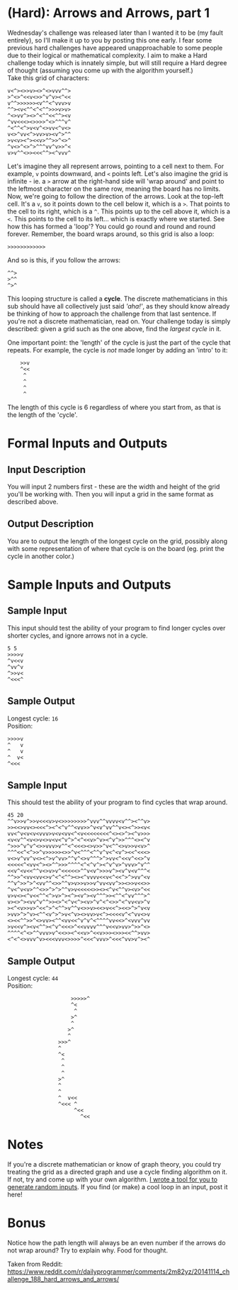 # [](#HardIcon) **(Hard)**: Arrows and Arrows, part 1

Wednesday's challenge was released later than I wanted it to be (my fault entirely), so I'll make it up to you by posting this one early. I fear some previous hard challenges have appeared unapproachable to some people due to their logical or mathematical complexity. I aim to make a Hard challenge today which is innately simple, but will still require a Hard degree of thought (assuming you come up with the algorithm yourself.)  
Take this grid of characters:

	v<^><>>v><>^<>vvv^^>
	>^<>^<<v<>>^v^v><^<<
	v^^>>>>>><v^^<^vvv>v
	^^><v<^^<^<^^>>>v>v>
	^<>vv^><>^<^^<<^^><v
	^vv<<<><>>>>^<>^^^v^
	^<^^<^>v<v^<>vv<^v<>
	v<>^vv<^>vv>v><v^>^^
	>v<v><^><<v>^^>>^<>^
	^v<>^<>^>^^^vv^v>>^<
	v>v^^<>><<<^^><^vvv^

Let's imagine they all represent arrows, pointing to a cell next to them. For example, `v` points downward, and `<` points left. Let's also imagine the grid is infinite - ie. a `>` arrow at the right-hand side will 'wrap around' and point to the leftmost character on the same row, meaning the board has no limits. Now, we're going to follow the direction of the arrows. Look at the top-left cell. It's a `v`, so it points down to the cell below it, which is a `>`. That points to the cell to its right, which is a `^`. This points up to the cell above it, which is a `<`. This points to the cell to its left... which is exactly where we started. See how this has formed a 'loop'? You could go round and round and round forever. Remember, the board wraps around, so this grid is also a loop:

    >>>>>>>>>>>>

And so is this, if you follow the arrows:

	^^>
	>^^
	^>^

This looping structure is called a **cycle**. The discrete mathematicians in this sub should have all collectively just said *'aha!'*, as they should know already be thinking of how to approach the challenge from that last sentence. If you're not a discrete mathematician, read on. Your challenge today is simply described: given a grid such as the one above, find the *largest cycle* in it.

One important point: the 'length' of the cycle is just the part of the cycle that repeats. For example, the cycle is *not* made longer by adding an 'intro' to it:

        >>v
        ^<<
         ^
         ^
         ^
         ^

The length of this cycle is 6 regardless of where you start from, as that is the length of the 'cycle'.

# Formal Inputs and Outputs

## Input Description

You will input 2 numbers first - these are the width and height of the grid you'll be working with. Then you will input a grid in the same format as described above.

## Output Description

You are to output the length of the longest cycle on the grid, possibly along with some representation of where that cycle is on the board (eg. print the cycle in another color.)

# Sample Inputs and Outputs

## Sample Input

This input should test the ability of your program to find longer cycles over shorter cycles, and ignore arrows not in a cycle.

	5 5
	>>>>v
	^v<<v
	^vv^v
	^>>v<
	^<<<^

## Sample Output

Longest cycle: `16`  
Position:

	>>>>v
	^   v
	^   v
	^  v<
	^<<< 

## Sample Input

This should test the ability of your program to find cycles that wrap around.

	45 20
	^^v>>v^>>v<<<v>v<>>>>>>>>^vvv^^vvvv<v^^><^^v>
	>><<>vv<><<<^><^<^v^^<vv>>^v<v^vv^^v<><^>><v<
	vv<^v<v<v<vvv>v<v<vv<^<v<<<<<<<<^<><>^><^v>>>
	<v<v^^<v<>v<>v<v<^v^>^<^<<v>^v><^v^>>^^^<><^v
	^>>>^v^v^<>>vvv>v^^<^<<<><>v>>^v<^^<>v>>v<v>^
	^^^<<^<^>>^v>>>>><>>^v<^^^<^^v^v<^<v^><<^<<<>
	v<>v^vv^v<><^>v^vv>^^v^<>v^^^>^>vv<^<<v^<<>^v
	<<<<<^<vv<^><>^^>>>^^^^<^<^v^><^v^v>^vvv>^v^^
	<<v^<v<<^^v<>v>v^<<<<<>^^v<v^>>>v^><v^v<v^^^<
	^^>>^<vv<vv<>v^<^<^^><><^vvvv<<v<^<<^>^>vv^<v
	^^v^>>^>^<vv^^<>>^^v>v>>v>>v^vv<vv^>><>>v<<>>
	^v<^v<v>^^<>>^>^>^^v>v<<<<<>><><^v<^^v><v>^<<
	v>v<><^v<<^^<^>v>^><^><v^><v^^^>><^^<^vv^^^>^
	v><>^><vv^v^^>><>^<^v<^><v>^v^<^<>>^<^vv<v>^v
	><^<v>>v>^<<^>^<^^>v^^v<>>v><<>v<<^><<>^>^v<v
	>vv>^>^v><^^<v^>^>v<^v><>vv>v<^><<<<v^<^vv<>v
	<><<^^>>^<>vv><^^<vv<<^v^v^<^^^^vv<<>^<vvv^vv
	>v<<v^><v<^^><^v^<<<>^<<vvvv^^^v<<v>vv>^>>^<>
	^^^^<^<>^^vvv>v^<<>><^<<v>^<<v>>><>>><<^^>vv>
	<^<^<>vvv^v><<<vvv<>>>>^<<<^vvv>^<<<^vv>v^><^

## Sample Output

Longest cycle: `44`  
Position:

						>>>>>^
						^<
						 ^
						>^
						^
					   >^
					   ^
					>>>^
					^
					^<
					 ^
					 ^
					 ^
					>^
					^
					^
					^  v<<
					^<<< ^
						 ^<<
						   ^<<

# Notes

If you're a discrete mathematician or know of graph theory, you could try treating the grid as a directed graph and use a cycle finding algorithm on it. If not, try and come up with your own algorithm. [I wrote a tool for you to generate random inputs](http://jsfiddle.net/Quackmatic/s976w08c/2/). If you find (or make) a cool loop in an input, post it here!

# Bonus

Notice how the path length will always be an even number if the arrows do not wrap around? Try to explain why. Food for thought.

Taken from Reddit: https://www.reddit.com/r/dailyprogrammer/comments/2m82yz/20141114_challenge_188_hard_arrows_and_arrows/